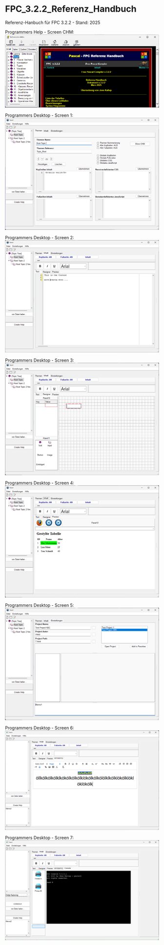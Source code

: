 # FPC_3.2.2_Referenz_Handbuch
 Referenz-Hanbuch für FPC 3.2.2 - Stand: 2025

Programmers Help - Screen CHM:
![Preview](img/help.png)

Programmers Desktop - Screen 1:
![Preview](img/screen000.png)

Programmers Desktop - Screen 2:
![Preview](img/screen001.png)

Programmers Desktop - Screen 3:
![Preview](img/screen002.png)

Programmers Desktop - Screen 4:
![Preview](img/screen003.png)

Programmers Desktop - Screen 5:
![Preview](img/screen004.png)

Programmers Desktop - Screen 6:
![Preview](img/screen005.png)

Programmers Desktop - Screen 7:
![Preview](img/screen006.png)
